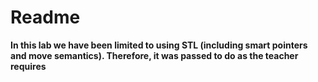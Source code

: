 # Readme
<b>In this lab we have been limited to using STL (including smart pointers and move semantics).
Therefore, it was passed to do as the teacher requires
</b>
